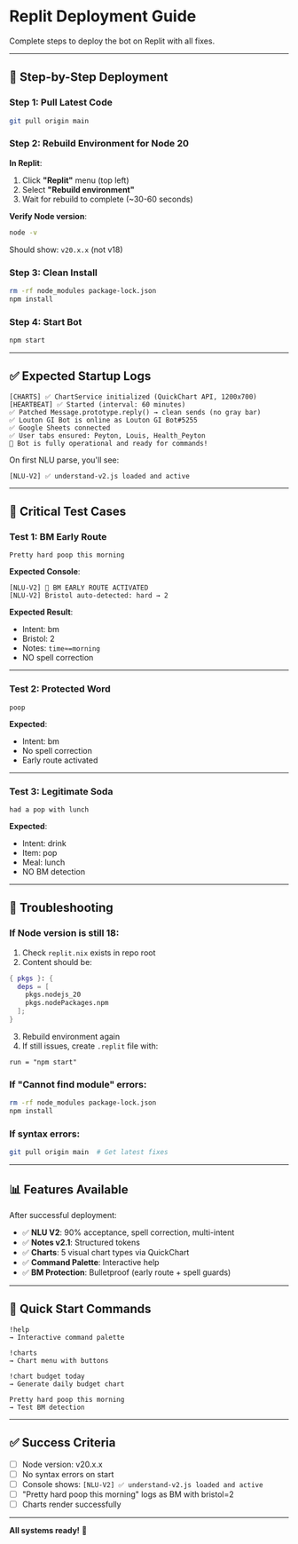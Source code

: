 # Replit Deployment Guide

Complete steps to deploy the bot on Replit with all fixes.

---

## 🚀 Step-by-Step Deployment

### **Step 1: Pull Latest Code**
```bash
git pull origin main
```

### **Step 2: Rebuild Environment for Node 20**

**In Replit**:
1. Click **"Replit"** menu (top left)
2. Select **"Rebuild environment"**
3. Wait for rebuild to complete (~30-60 seconds)

**Verify Node version**:
```bash
node -v
```
Should show: `v20.x.x` (not v18)

### **Step 3: Clean Install**
```bash
rm -rf node_modules package-lock.json
npm install
```

### **Step 4: Start Bot**
```bash
npm start
```

---

## ✅ Expected Startup Logs

```
[CHARTS] ✅ ChartService initialized (QuickChart API, 1200x700)
[HEARTBEAT] ✅ Started (interval: 60 minutes)
✅ Patched Message.prototype.reply() → clean sends (no gray bar)
✅ Louton GI Bot is online as Louton GI Bot#5255
✅ Google Sheets connected
✅ User tabs ensured: Peyton, Louis, Health_Peyton
🚀 Bot is fully operational and ready for commands!
```

On first NLU parse, you'll see:
```
[NLU-V2] ✅ understand-v2.js loaded and active
```

---

## 🧪 Critical Test Cases

### **Test 1: BM Early Route**
```
Pretty hard poop this morning
```

**Expected Console**:
```
[NLU-V2] 🚨 BM EARLY ROUTE ACTIVATED
[NLU-V2] Bristol auto-detected: hard → 2
```

**Expected Result**:
- Intent: bm
- Bristol: 2
- Notes: `time≈=morning`
- NO spell correction

---

### **Test 2: Protected Word**
```
poop
```

**Expected**:
- Intent: bm
- No spell correction
- Early route activated

---

### **Test 3: Legitimate Soda**
```
had a pop with lunch
```

**Expected**:
- Intent: drink
- Item: pop
- Meal: lunch
- NO BM detection

---

## 🔧 Troubleshooting

### **If Node version is still 18**:
1. Check `replit.nix` exists in repo root
2. Content should be:
```nix
{ pkgs }: {
  deps = [
    pkgs.nodejs_20
    pkgs.nodePackages.npm
  ];
}
```
3. Rebuild environment again
4. If still issues, create `.replit` file with:
```
run = "npm start"
```

### **If "Cannot find module" errors**:
```bash
rm -rf node_modules package-lock.json
npm install
```

### **If syntax errors**:
```bash
git pull origin main  # Get latest fixes
```

---

## 📊 Features Available

After successful deployment:

- ✅ **NLU V2**: 90% acceptance, spell correction, multi-intent
- ✅ **Notes v2.1**: Structured tokens
- ✅ **Charts**: 5 visual chart types via QuickChart
- ✅ **Command Palette**: Interactive help
- ✅ **BM Protection**: Bulletproof (early route + spell guards)

---

## 🎯 Quick Start Commands

```
!help
→ Interactive command palette

!charts
→ Chart menu with buttons

!chart budget today
→ Generate daily budget chart

Pretty hard poop this morning
→ Test BM detection
```

---

## ✅ Success Criteria

- [ ] Node version: v20.x.x
- [ ] No syntax errors on start
- [ ] Console shows: `[NLU-V2] ✅ understand-v2.js loaded and active`
- [ ] "Pretty hard poop this morning" logs as BM with bristol=2
- [ ] Charts render successfully

---

**All systems ready!** 🚀
